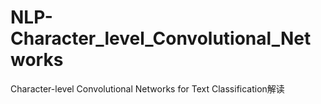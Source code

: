 # NLP-Character_level_Convolutional_Networks
Character-level Convolutional Networks for Text Classification解读
